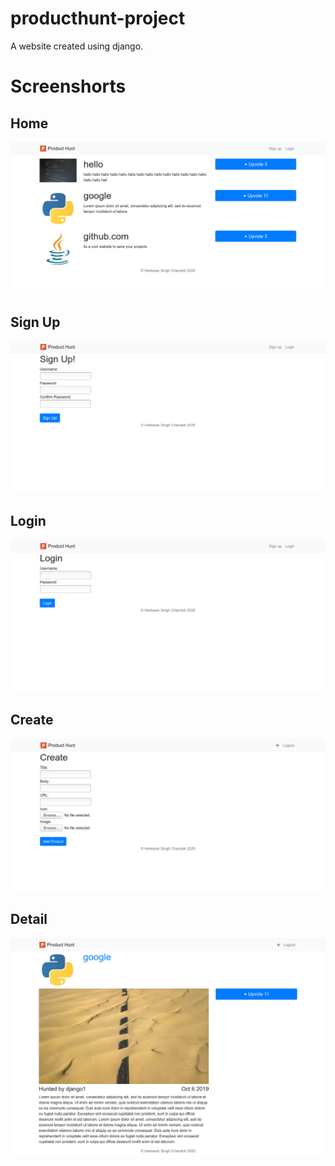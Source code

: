 # producthunt-project
A website created using django.
# Screenshorts
## Home
![](images/home.png)
## Sign Up
![](images/SignUp.png)
## Login
![](images/login.png)
## Create
![](images/create.png)
## Detail
![](images/detail.png)
